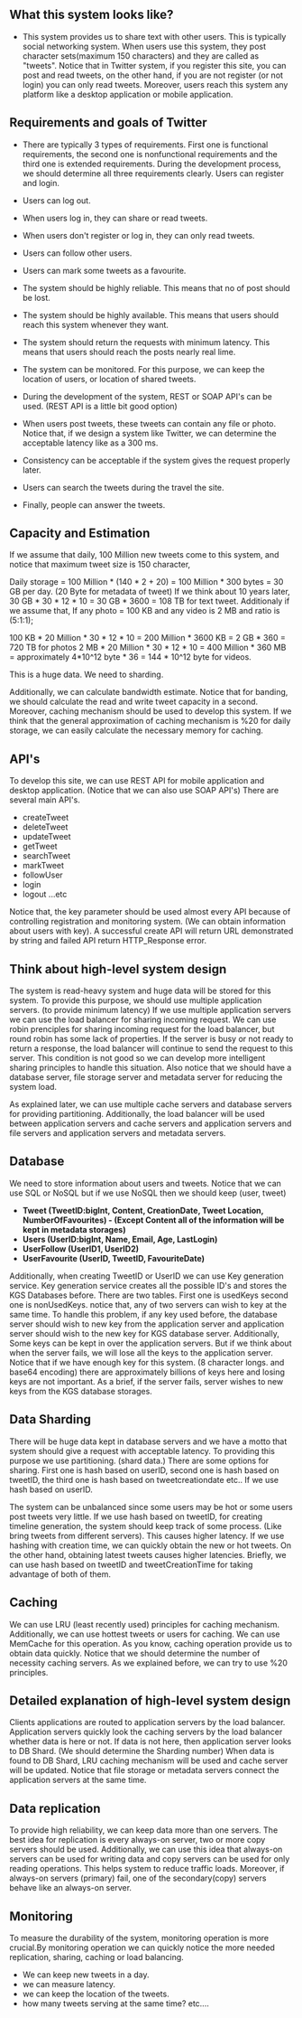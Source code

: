 ## What this system looks like?

* This system provides us to share text with other users. This is typically social networking system. When users use this system, they post
character sets(maximum 150 characters) and they are called as "tweets". Notice that in Twitter system, if you register this
site, you can post and read tweets, on the other hand, if you are not register (or not login) you can only read tweets. Moreover, 
users reach this system any platform like a desktop application or mobile application.

## Requirements and goals of Twitter

* There are typically 3 types of requirements. First one is functional requirements, the second one is nonfunctional requirements and the 
third one is extended requirements. During the development process, we should determine all three requirements clearly.
Users can register and login.

* Users can log out.
* When users log in, they can share or read tweets.
* When users don't register or log in, they can only read tweets.
* Users can follow other users.
* Users can mark some tweets as a favourite.
* The system should be highly reliable. This means that no of post should be lost.
* The system should be highly available. This means that users should reach this system whenever they want.
* The system should return the requests with minimum latency. This means that users should reach the posts nearly real lime.
* The system can be monitored. For this purpose, we can keep the location of users, or location of shared tweets.
* During the development of the system, REST or SOAP API's can be used. (REST API is a little bit good option)
* When users post tweets, these tweets can contain any file or photo. Notice that, if we design a system like Twitter, we can determine the acceptable latency like as a 300 ms.
* Consistency can be acceptable if the system gives the request properly later.
* Users can search the tweets during the travel the site.
* Finally, people can answer the tweets.

## Capacity and Estimation

If we assume that daily, 100 Million new tweets come to this system, and notice that maximum tweet size is 150 character,

Daily storage = 100 Million * (140 * 2 + 20) = 100 Million * 300 bytes = 30 GB per day. (20 Byte for metadata of tweet)
If we think about 10 years later, 30 GB * 30 * 12 * 10 = 30 GB * 3600 = 108 TB for text tweet. Additionaly if we assume that, 
If any photo = 100 KB and any video is 2 MB and ratio is (5:1:1);

100 KB * 20 Million * 30 * 12 * 10 = 200 Million * 3600 KB = 2 GB * 360 = 720 TB for photos
2 MB * 20 Million * 30 * 12 * 10 = 400 Million * 360 MB = approximately 4*10^12 byte * 36 = 144 * 10^12 byte for videos.

This is a huge data. We need to sharding.

Additionally, we can calculate bandwidth estimate. Notice that for banding, we should calculate the read and write tweet capacity in a 
second. Moreover, caching mechanism should be used to develop this system. If we think that the general approximation of caching 
mechanism is %20 for daily storage, we can easily calculate the necessary memory for caching.

## API's

To develop this site, we can use REST API for mobile application and desktop application. (Notice that we can also use SOAP API's)
There are several main API's.

* createTweet
* deleteTweet
* updateTweet
* getTweet
* searchTweet
* markTweet
* followUser
* login
* logout
...etc

Notice that, the key parameter should be used almost every API because of controlling registration and monitoring system. 
(We can obtain information about users with key). A successful create API will return URL demonstrated by string and failed API return 
HTTP_Response error.

## Think about high-level system design

The system is read-heavy system and huge data will be stored for this system. To provide this purpose, we should use multiple application
servers. (to provide minimum latency) If we use multiple application servers we can use the load balancer for sharing incoming request.
We can use robin prenciples for sharing incoming request for the load balancer, but round robin has some lack of properties. If the 
server is busy or not ready to return a response, the load balancer will continue to send the request to this server. This condition 
is not good so we can develop more intelligent sharing principles to handle this situation.
Also notice that we should have a database server, file storage server and metadata server for reducing the system load.

As explained later, we can use multiple cache servers and database servers for providing partitioning. Additionally, the load balancer 
will be used between application servers and cache servers and application servers and file servers and application servers
and metadata servers.

## Database

We need to store information about users and tweets. Notice that we can use SQL or NoSQL but if we use NoSQL then we should keep (user, 
tweet)

* **Tweet (TweetID:bigInt, Content, CreationDate, Tweet Location, NumberOfFavourites) - (Except Content all of the information will be kept in metadata storages)**
* **Users (UserID:bigInt, Name, Email, Age, LastLogin)**
* **UserFollow (UserID1, UserID2)**
* **UserFavourite (UserID, TweetID, FavouriteDate)**

Additionally, when creating TweetID or UserID we can use Key generation service. Key generation service creates all the possible ID's 
and stores the KGS Databases before. There are two tables. First one is usedKeys second one is nonUsedKeys. notice that, any of two 
servers can wish to key at the same time. To handle this problem, if any key used before, the database server should wish to new key 
from the application server
and application server should wish to the new key for KGS database server. Additionally, Some keys can be kept in over the application 
servers. But if we think about when the server fails, we will lose all the keys to the application server. Notice that if we have 
enough key for this system. (8 character longs. and base64 encoding) there are approximately billions of keys here and losing keys 
are not important.
As a brief, if the server fails, server wishes to new keys from the KGS database storages.

## Data Sharding

There will be huge data kept in database servers and we have a motto that system should give a request with acceptable latency. 
To providing this purpose we use partitioning. (shard data.) There are some options for sharing. First one is hash based on userID, 
second one is hash based on tweetID, the third one is hash based on tweetcreationdate etc.. If we use hash based on userID.

The system can be unbalanced since some users may be hot or some users post tweets very little. If we use hash based on tweetID, 
for creating timeline generation, the system should keep track of some process. (Like bring tweets from different servers). This 
causes higher latency. If we use hashing with creation time, we can quickly obtain the new or hot tweets. On the other hand, obtaining 
latest tweets causes higher latencies. Briefly, we can use hash based on tweetID and tweetCreationTime for taking advantage of both of 
them.

## Caching

We can use LRU (least recently used) principles for caching mechanism. Additionally, we can use hottest tweets or users for caching. 
We can use MemCache for this operation. As you know, caching operation provide us to obtain data quickly. Notice that we should determine
the number of necessity caching servers. As we explained before, we can try to use %20 principles.

## Detailed explanation of high-level system design

Clients applications are routed to application servers by the load balancer.
Application servers quickly look the caching servers by the load balancer whether data is here or not.
If data is not here, then application server looks to DB Shard. (We should determine the Sharding number)
When data is found to DB Shard, LRU caching mechanism will be used and cache server will be updated.
Notice that file storage or metadata servers connect the application servers at the same time.

## Data replication

To provide high reliability, we can keep data more than one servers. The best idea for replication is every always-on server, two or 
more copy servers should be used. Additionally, we can use this idea that always-on servers can be used for writing data and copy servers
can be used for only reading operations. This helps system to reduce traffic loads. Moreover, if always-on servers (primary) fail, one 
of the secondary(copy) servers behave like an always-on server.

## Monitoring

To measure the durability of the system, monitoring operation is more crucial.By monitoring operation we can quickly notice the
more needed replication, sharing, caching or load balancing.
* We can keep new tweets in a day.
* we can measure latency.
* we can keep the location of the tweets.
* how many tweets serving at the same time?
etc....
